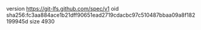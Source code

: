version https://git-lfs.github.com/spec/v1
oid sha256:fc3aa884ace1b21dff90651ead2719cdacbc97c510487bbaa09a8f182199945d
size 4930
